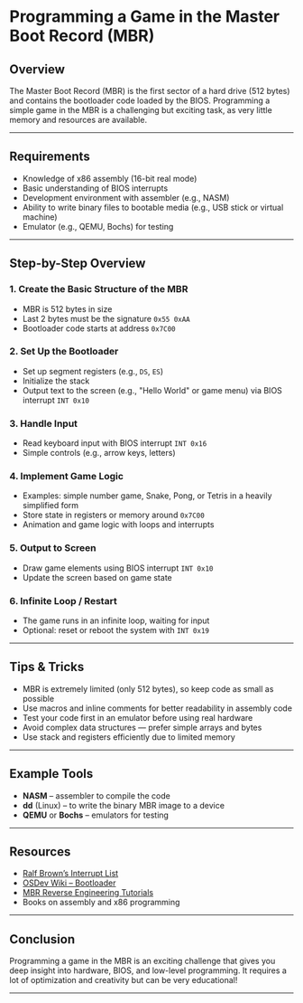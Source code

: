 # Programming a Game in the Master Boot Record (MBR)

## Overview

The Master Boot Record (MBR) is the first sector of a hard drive (512 bytes) and contains the bootloader code loaded by the BIOS. Programming a simple game in the MBR is a challenging but exciting task, as very little memory and resources are available.

---

## Requirements

- Knowledge of x86 assembly (16-bit real mode)
- Basic understanding of BIOS interrupts
- Development environment with assembler (e.g., NASM)
- Ability to write binary files to bootable media (e.g., USB stick or virtual machine)
- Emulator (e.g., QEMU, Bochs) for testing

---

## Step-by-Step Overview

### 1. Create the Basic Structure of the MBR

- MBR is 512 bytes in size  
- Last 2 bytes must be the signature `0x55 0xAA`  
- Bootloader code starts at address `0x7C00`  

### 2. Set Up the Bootloader

- Set up segment registers (e.g., `DS`, `ES`)  
- Initialize the stack  
- Output text to the screen (e.g., "Hello World" or game menu) via BIOS interrupt `INT 0x10`  

### 3. Handle Input

- Read keyboard input with BIOS interrupt `INT 0x16`  
- Simple controls (e.g., arrow keys, letters)  

### 4. Implement Game Logic

- Examples: simple number game, Snake, Pong, or Tetris in a heavily simplified form  
- Store state in registers or memory around `0x7C00`  
- Animation and game logic with loops and interrupts  

### 5. Output to Screen

- Draw game elements using BIOS interrupt `INT 0x10`  
- Update the screen based on game state  

### 6. Infinite Loop / Restart

- The game runs in an infinite loop, waiting for input  
- Optional: reset or reboot the system with `INT 0x19`  

---

## Tips & Tricks

- MBR is extremely limited (only 512 bytes), so keep code as small as possible  
- Use macros and inline comments for better readability in assembly code  
- Test your code first in an emulator before using real hardware  
- Avoid complex data structures — prefer simple arrays and bytes  
- Use stack and registers efficiently due to limited memory  

---

## Example Tools

- **NASM** – assembler to compile the code  
- **dd** (Linux) – to write the binary MBR image to a device  
- **QEMU** or **Bochs** – emulators for testing  

---

## Resources

- [Ralf Brown’s Interrupt List](https://www.ctyme.com/rbrown.htm)  
- [OSDev Wiki – Bootloader](https://wiki.osdev.org/Bootloader)  
- [MBR Reverse Engineering Tutorials](https://wiki.osdev.org/MBR)  
- Books on assembly and x86 programming  

---

## Conclusion

Programming a game in the MBR is an exciting challenge that gives you deep insight into hardware, BIOS, and low-level programming. It requires a lot of optimization and creativity but can be very educational!

---
